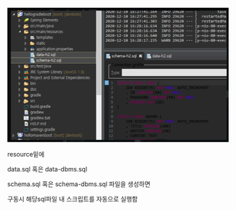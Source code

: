 ![img.png](img.png)

resource밑에

data.sql 혹은 data-dbms.sql

schema.sql 혹은 schema-dbms.sql 파일을 생성하면

구동시 해당sql파일 내 스크립트를 자동으로 실행함